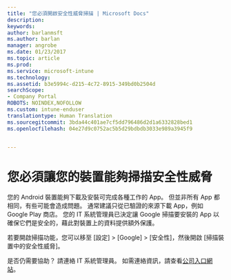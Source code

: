 ```yaml
---
title: "您必須開啟安全性威脅掃描 | Microsoft Docs"
description: 
keywords: 
author: barlanmsft
ms.author: barlan
manager: angrobe
ms.date: 01/23/2017
ms.topic: article
ms.prod: 
ms.service: microsoft-intune
ms.technology: 
ms.assetid: b3e5994c-d215-4c72-8915-349bd0b2504d
searchScope:
- Company Portal
ROBOTS: NOINDEX,NOFOLLOW
ms.custom: intune-enduser
translationtype: Human Translation
ms.sourcegitcommit: 3bda44c401ae7cf5dd796486d2d1a6332828bed1
ms.openlocfilehash: 04e27d9c0752ac5b5d29bdbdb3033e989a3945f9


---
```


# <a name="you-need-to-make-your-device-able-to-scan-for-security-threats"></a>您必須讓您的裝置能夠掃描安全性威脅

您的 Android 裝置能夠下載及安裝可完成各種工作的 App。 但並非所有 App 都相同，有些可能會造成問題。 通常建議只從已驗證的來源下載 App，例如 Google Play 商店。 您的 IT 系統管理員已決定讓 Google 掃描要安裝的 App 以確保它們是安全的，藉此對裝置上的資料提供額外保護。

若要開啟掃描功能，您可以移至 [設定] > [Google] > [安全性]，然後開啟 [掃描裝置中的安全性威脅]。

是否仍需要協助？ 請連絡 IT 系統管理員。 如需連絡資訊，請查看[公司入口網站](http://portal.manage.microsoft.com)。



<!--HONumber=Jan17_HO4-->


